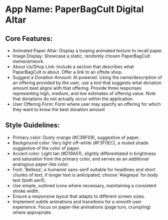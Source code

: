 # **App Name**: PaperBagCult Digital Altar

## Core Features:

- Animated Paper Altar: Display a looping animated texture to recall paper.
- Image Display: Showcase a static, randomly chosen PaperBagCult meme/artwork.
- About Us/Shop Link: Include a section that describes what PaperBagCult is about. Offer a link to an offsite shop.
- Suggest a Donation Amount: AI powered. Using the name/description of an offering provided by the user, use a tool that suggests what donation amount best aligns with that offering. Provide three responses representing high, medium, and low estimates of offering value. Note that donations do not actually occur within the application.
- User Offering Form: Form where user may specify an offering for which they want to know the best donation amount

## Style Guidelines:

- Primary color: Dusty orange (#C36F09), suggestive of paper.
- Background color: Very light off-white (#F3F0EC), a muted shade suggestive of the color of paper.
- Accent color: Light tan (#D19A51), slightly differentiated in brightness and saturation from the primary color, and serves as an additional analogous paper-like color.
- Font: 'Belleza', a humanist sans-serif suitable for headlines and short chunks of text; if longer text is anticipated, choose 'Alegreya' for body text (both serif).
- Use simple, outlined icons where necessary, maintaining a consistent stroke width.
- Ensure a responsive layout that adapts to different screen sizes.
- Implement subtle animations and transitions for a smooth user experience. Focus on paper-like animations (page turn, crumpling) where appropriate.